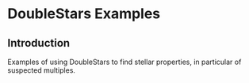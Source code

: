# DoubleStars Examples

## Introduction

Examples of using DoubleStars to find stellar properties, in particular
of suspected multiples.
